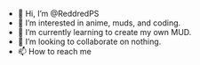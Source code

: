 - 👋 Hi, I’m @ReddredPS
- 👀 I’m interested in anime, muds, and coding.
- 🌱 I’m currently learning to create my own MUD.
- 💞️ I’m looking to collaborate on nothing. 
- 📫 How to reach me 

<!---
ReddredPS/ReddredPS is a ✨ special ✨ repository because its `README.md` (this file) appears on your GitHub profile.
You can click the Preview link to take a look at your changes.
--->

